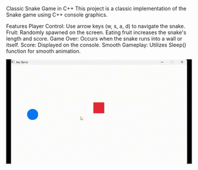 Classic Snake Game in C++
This project is a classic implementation of the Snake game using C++ console graphics.

Features
Player Control: Use arrow keys (w, s, a, d) to navigate the snake.
Fruit: Randomly spawned on the screen. Eating fruit increases the snake's length and score.
Game Over: Occurs when the snake runs into a wall or itself.
Score: Displayed on the console.
Smooth Gameplay: Utilizes Sleep() function for smooth animation.

<p align="center">
    <img src="https://github.com/MohamedElsayedd1/Axe-Game/blob/main/Gameplay.gif" width="600" />
</p>
